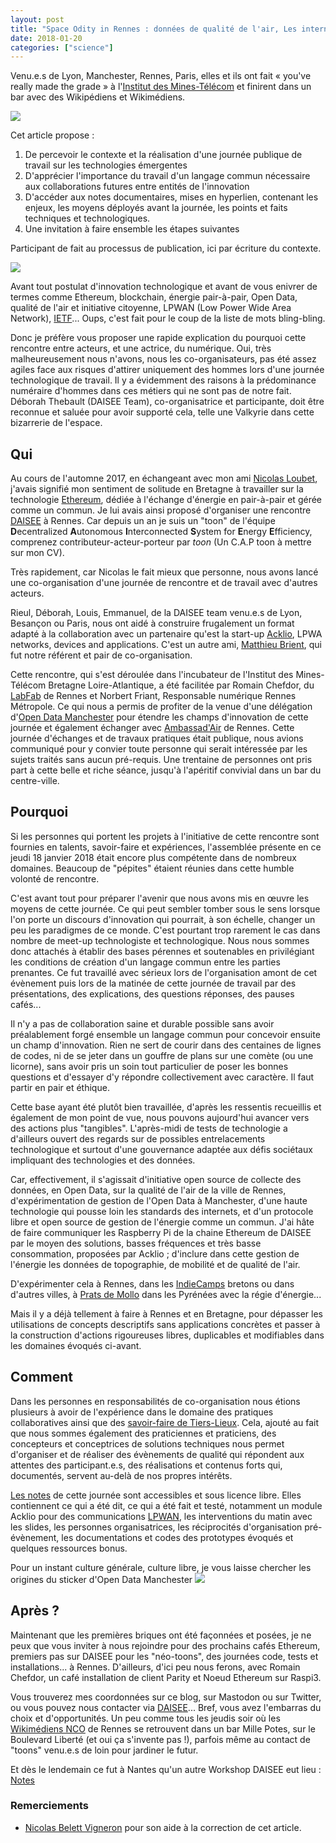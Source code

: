 ```yaml
---
layout: post
title: "Space Odity in Rennes : données de qualité de l'air, Les internets de l'énergie, Open Data Manchester et un fleuron LPWAN, se rencontrent"
date: 2018-01-20
categories: ["science"]
---
```

Venu.e.s de Lyon, Manchester, Rennes, Paris, elles et ils ont fait « you've really made the grade » à l'[Institut des Mines-Télécom](http://www.imt-atlantique.fr) et finirent dans un bar avec des Wikipédiens et Wikimédiens.

![](https://framapic.org/bjeYBt4jsvsR/DPXc1llqPJtr)

Cet article propose :
1. De percevoir le contexte et la réalisation d'une journée publique de travail sur les technologies émergentes
2. D'apprécier l'importance du travail d'un langage commun nécessaire aux collaborations futures entre entités de l'innovation
3. D'accéder aux notes documentaires, mises en hyperlien, contenant les enjeux, les moyens déployés avant la journée, les points et faits techniques et technologiques.
4. Une invitation à faire ensemble les étapes suivantes

Participant de fait au processus de publication, ici par écriture du contexte.

![](https://framapic.org/BcSvPJBJhDMZ/oCj90ZctVJCD)

Avant tout postulat d'innovation technologique et avant de vous enivrer de termes comme Ethereum, blockchain, énergie pair-à-pair, Open Data, qualité de l'air et initiative citoyenne, LPWAN (Low Power Wide Area Network), [IETF](https://fr.wikipedia.org/wiki/Internet_Engineering_Task_Force)... Oups, c'est fait pour le coup de la liste de mots bling-bling.

Donc je préfère vous proposer une rapide explication du pourquoi cette rencontre entre acteurs, et une actrice, du numérique. Oui, très malheureusement nous n'avons, nous les co-organisateurs, pas été assez agiles face aux risques d'attirer uniquement des hommes lors d'une journée technologique de travail. Il y a évidemment des raisons à la prédominance numéraire d'hommes dans ces métiers qui ne sont pas de notre fait. Déborah Thebault (DAISEE Team), co-organisatrice et participante, doit être reconnue et saluée pour avoir supporté cela, telle une Valkyrie dans cette bizarrerie de l'espace. 

## Qui

Au cours de l'automne 2017, en échangeant avec mon ami [Nicolas Loubet](https://twitter.com/NicolasLoubet), j'avais signifié mon sentiment de solitude en Bretagne à travailler sur la technologie [Ethereum](https://fr.wikipedia.org/wiki/Ethereum), dédiée à l'échange d'énergie en pair-à-pair et gérée comme un commun. Je lui avais ainsi proposé d'organiser une rencontre [DAISEE](http://daisee.org/) à Rennes. Car depuis un an je suis un "toon" de l'équipe **D**ecentralized **A**utonomous **I**nterconnected **S**ystem for **E**nergy **E**fficiency, comprenez contributeur-acteur-porteur par _toon_ (Un C.A.P toon à mettre sur mon CV).

Très rapidement, car Nicolas le fait mieux que personne, nous avons lancé une co-organisation d'une journée de rencontre et de travail avec d'autres acteurs.

Rieul, Déborah, Louis, Emmanuel, de la DAISEE team venu.e.s de Lyon, Besançon ou Paris, nous ont aidé à construire frugalement un format adapté à la collaboration avec un partenaire qu'est la start-up [Acklio](http://www.ackl.io), LPWA networks, devices and applications. C'est un autre ami, [Matthieu Brient](https://twitter.com/MatthieuBrient), qui fut notre référent et pair de co-organisation.

Cette rencontre, qui s'est déroulée dans l'incubateur de l'Institut des Mines-Télécom Bretagne Loire-Atlantique, a été facilitée par Romain Chefdor, du [LabFab](http://www.labfab.fr) de Rennes et Norbert Friant, Responsable numérique Rennes Métropole. Ce qui nous a permis de profiter de la venue d'une délégation d'[Open Data Manchester](http://www.opendatamanchester.org.uk) pour étendre les champs d'innovation de cette journée et également échanger avec [Ambassad'Air](http://www.wiki-rennes.fr/Ambassad%27Air) de Rennes. Cette journée d'échanges et de travaux pratiques était publique, nous avions communiqué pour y convier toute personne qui serait intéressée par les sujets traités sans aucun pré-requis. Une trentaine de personnes ont pris part à cette belle et riche séance, jusqu'à l'apéritif convivial dans un bar du centre-ville. 

## Pourquoi

Si les personnes qui portent les projets à l'initiative de cette rencontre sont fournies en talents, savoir-faire et expériences, l'assemblée présente en ce jeudi 18 janvier 2018 était encore plus compétente dans de nombreux domaines. Beaucoup de "pépites" étaient réunies dans cette humble volonté de rencontre.

C'est avant tout pour préparer l'avenir que nous avons mis en œuvre les moyens de cette journée. Ce qui peut sembler tomber sous le sens lorsque l'on porte un discours d'innovation qui pourrait, à son échelle, changer un peu les paradigmes de ce monde. C'est pourtant trop rarement le cas dans nombre de meet-up technologiste et technologique. Nous nous sommes donc attachés à établir des bases pérennes et soutenables en privilégiant les conditions de création d'un langage commun entre les parties prenantes. Ce fut travaillé avec sérieux lors de l'organisation amont de cet évènement puis lors de la matinée de cette journée de travail par des présentations, des explications, des questions réponses, des pauses cafés...

Il n'y a pas de collaboration saine et durable possible sans avoir préalablement forgé ensemble un langage commun pour concevoir ensuite un champ d'innovation. Rien ne sert de courir dans des centaines de lignes de codes, ni de se jeter dans un gouffre de plans sur une comète (ou une licorne), sans avoir pris un soin tout particulier de poser les bonnes questions et d'essayer d'y répondre collectivement avec caractère. Il faut partir en pair et éthique. 

Cette base ayant été plutôt bien travaillée, d'après les ressentis recueillis et également de mon point de vue, nous pouvons aujourd'hui avancer vers des actions plus "tangibles". L'après-midi de tests de technologie a d'ailleurs ouvert des regards sur de possibles entrelacements technologique et surtout d'une gouvernance adaptée aux défis sociétaux impliquant des technologies et des données.

Car, effectivement, il s'agissait d'initiative open source de collecte des données, en Open Data, sur la qualité de l'air de la ville de Rennes, d'expérimentation de gestion de l'Open Data à Manchester, d'une haute technologie qui pousse loin les standards des internets, et d'un protocole libre et open source de gestion de l'énergie comme un commun.
J'ai hâte de faire communiquer les Raspberry Pi de la chaine Ethereum de DAISEE par le moyen des solutions, basses fréquences et très basse consommation, proposées par Acklio ; d'inclure dans cette gestion de l'énergie les données de topographie, de mobilité et de qualité de l'air.

D'expérimenter cela à Rennes, dans les [IndieCamps](http://movilab.org/index.php?title=IndieCamp) bretons ou dans d'autres villes, à [Prats de Mollo](https://www.virtual-assembly.org/prats-enr-village-transition-energetique/) dans les Pyrénées avec la régie d'énergie...

Mais il y a déjà tellement à faire à Rennes et en Bretagne, pour dépasser les utilisations de concepts descriptifs sans applications concrètes et passer à la construction d'actions rigoureuses libres, duplicables et modifiables dans les domaines évoqués ci-avant.

## Comment

Dans les personnes en responsabilités de co-organisation nous étions plusieurs à avoir de l'expérience dans le domaine des pratiques collaboratives ainsi que des [savoir-faire de Tiers-Lieux](https://xavcc.github.io/hsociety/2018/01/16/tilios.html). Cela, ajouté au fait que nous sommes également des praticiennes et praticiens, des concepteurs et conceptrices de solutions techniques nous permet d'organiser et de réaliser des évènements de qualité qui répondent aux attentes des participant.e.s, des réalisations et contenus forts qui, documentés, servent au-delà de nos propres intérêts.

[Les notes](https://pad.lamyne.org/201801_BootCampRennes#) de cette journée sont accessibles et sous licence libre. Elles contiennent ce qui a été dit, ce qui a été fait et testé, notamment un module Acklio pour des communications [LPWAN](https://en.wikipedia.org/wiki/LPWAN), les interventions du matin avec les slides, les personnes organisatrices, les réciprocités d'organisation pré-évènement, les documentations et codes des prototypes évoqués et quelques ressources bonus.

Pour un instant culture générale, culture libre, je vous laisse chercher les origines du sticker d'Open Data Manchester
![](http://www.opendatamanchester.org.uk/wp-content/uploads/2012/11/24hr-data-people-e1499761232672-768x389.jpg)

## Après ?

Maintenant que les premières briques ont été façonnées et posées, je ne peux que vous inviter à nous rejoindre pour des prochains cafés Ethereum, premiers pas sur DAISEE pour les "néo-toons", des journées code, tests et installations... à Rennes. D'ailleurs, d'ici peu nous ferons, avec Romain Chefdor, un café installation de client Parity et Noeud Ethereum sur Raspi3.

Vous trouverez mes coordonnées sur ce blog, sur Mastodon ou sur Twitter, ou vous pouvez nous contacter via [DAISEE](http://daisee.org)... Bref, vous avez l'embarras du choix et d'opportunités.
Un peu comme tous les jeudis soir où les [Wikimédiens NCO](https://www.wikimedia.fr/participation-locale/rennes/) de Rennes se retrouvent dans un bar Mille Potes, sur le Boulevard Liberté (et oui ça s'invente pas !), parfois même au contact de "toons" venu.e.s de loin pour jardiner le futur.

Et dès le lendemain ce fut à Nantes qu'un autre Workshop DAISEE eut lieu : [Notes](https://pad.lamyne.org/s/Skgdn9iXG)

### Remerciements 
+ [Nicolas Belett Vigneron](https://github.com/belett) pour son aide à la correction de cet article. 
